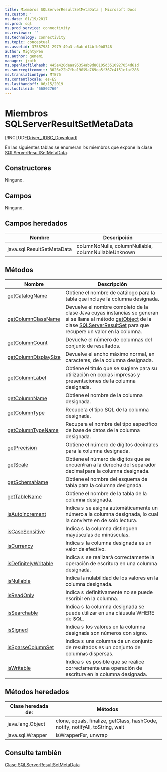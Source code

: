 ```yaml
---
title: Miembros SQLServerResultSetMetaData | Microsoft Docs
ms.custom: ''
ms.date: 01/19/2017
ms.prod: sql
ms.prod_service: connectivity
ms.reviewer: ''
ms.technology: connectivity
ms.topic: conceptual
ms.assetid: 37587981-2979-49a3-a6ab-df4bfb9b8748
author: MightyPen
ms.author: genemi
manager: jroth
ms.openlocfilehash: 445e420deaa95354ab9d80105d3510927054d61d
ms.sourcegitcommit: 3026c22b7fba19059a769ea5f367c4f51efaf286
ms.translationtype: MTE75
ms.contentlocale: es-ES
ms.lasthandoff: 06/15/2019
ms.locfileid: "66802760"
---
```

# <a name="sqlserverresultsetmetadata-members"></a>Miembros SQLServerResultSetMetaData
[!INCLUDE[Driver_JDBC_Download](../../../includes/driver_jdbc_download.md)]

  En las siguientes tablas se enumeran los miembros que expone la clase [SQLServerResultSetMetaData](../../../connect/jdbc/reference/sqlserverresultsetmetadata-class.md).  
  
## <a name="constructors"></a>Constructores  
 Ninguno.  
  
## <a name="fields"></a>Campos  
 Ninguno.  
  
## <a name="inherited-fields"></a>Campos heredados  
  
|Nombre|Descripción|  
|----------|-----------------|  
|java.sql.ResultSetMetaData|columnNoNulls, columnNullable, columnNullableUnknown|  
  
## <a name="methods"></a>Métodos  
  
|Nombre|Descripción|  
|----------|-----------------|  
|[getCatalogName](../../../connect/jdbc/reference/getcatalogname-method-sqlserverresultsetmetadata.md)|Obtiene el nombre de catálogo para la tabla que incluye la columna designada.|  
|[getColumnClassName](../../../connect/jdbc/reference/getcolumnclassname-method-sqlserverresultsetmetadata.md)|Devuelve el nombre completo de la clase Java cuyas instancias se generan si se llama al método [getObject](../../../connect/jdbc/reference/getobject-method-sqlserverresultset.md) de la clase [SQLServerResultSet](../../../connect/jdbc/reference/sqlserverresultset-class.md) para que recupere un valor en la columna.|  
|[getColumnCount](../../../connect/jdbc/reference/getcolumncount-method-sqlserverresultsetmetadata.md)|Devuelve el número de columnas del conjunto de resultados.|  
|[getColumnDisplaySize](../../../connect/jdbc/reference/getcolumndisplaysize-method-sqlserverresultsetmetadata.md)|Devuelve el ancho máximo normal, en caracteres, de la columna designada.|  
|[getColumnLabel](../../../connect/jdbc/reference/getcolumnlabel-method-sqlserverresultsetmetadata.md)|Obtiene el título que se sugiere para su utilización en copias impresas y presentaciones de la columna designada.|  
|[getColumnName](../../../connect/jdbc/reference/getcolumnname-method-sqlserverresultsetmetadata.md)|Obtiene el nombre de la columna designada.|  
|[getColumnType](../../../connect/jdbc/reference/getcolumntype-method-sqlserverresultsetmetadata.md)|Recupera el tipo SQL de la columna designada.|  
|[getColumnTypeName](../../../connect/jdbc/reference/getcolumntypename-method-sqlserverresultsetmetadata.md)|Recupera el nombre del tipo específico de base de datos de la columna designada.|  
|[getPrecision](../../../connect/jdbc/reference/getprecision-method-sqlserverresultsetmetadata.md)|Obtiene el número de dígitos decimales para la columna designada.|  
|[getScale](../../../connect/jdbc/reference/getscale-method-sqlserverresultsetmetadata.md)|Obtiene el número de dígitos que se encuentran a la derecha del separador decimal para la columna designada.|  
|[getSchemaName](../../../connect/jdbc/reference/getschemaname-method-sqlserverresultsetmetadata.md)|Obtiene el nombre del esquema de tabla para la columna designada.|  
|[getTableName](../../../connect/jdbc/reference/gettablename-method-sqlserverresultsetmetadata.md)|Obtiene el nombre de la tabla de la columna designada.|  
|[isAutoIncrement](../../../connect/jdbc/reference/isautoincrement-method-sqlserverresultsetmetadata.md)|Indica si se asigna automáticamente un número a la columna designada, lo cual la convierte en de solo lectura.|  
|[isCaseSensitive](../../../connect/jdbc/reference/iscasesensitive-method-sqlserverresultsetmetadata.md)|Indica si la columna distinguen mayúsculas de minúsculas.|  
|[isCurrency](../../../connect/jdbc/reference/iscurrency-method-sqlserverresultsetmetadata.md)|Indica si la columna designada es un valor de efectivo.|  
|[isDefinitelyWritable](../../../connect/jdbc/reference/isdefinitelywritable-method-sqlserverresultsetmetadata.md)|Indica si se realizará correctamente la operación de escritura en una columna designada.|  
|[isNullable](../../../connect/jdbc/reference/isnullable-method-sqlserverresultsetmetadata.md)|Indica la nulabilidad de los valores en la columna designada.|  
|[isReadOnly](../../../connect/jdbc/reference/isreadonly-method-sqlserverresultsetmetadata.md)|Indica si definitivamente no se puede escribir en la columna.|  
|[isSearchable](../../../connect/jdbc/reference/issearchable-method-sqlserverresultsetmetadata.md)|Indica si la columna designada se puede utilizar en una cláusula WHERE de SQL.|  
|[isSigned](../../../connect/jdbc/reference/issigned-method-sqlserverresultsetmetadata.md)|Indica si los valores en la columna designada son números con signo.|  
|[isSparseColumnSet](../../../connect/jdbc/reference/issparsecolumnset-method-sqlserverresultsetmetadata.md)|Indica si una columna de un conjunto de resultados es un conjunto de columnas dispersas.|  
|[isWritable](../../../connect/jdbc/reference/iswritable-method-sqlserverresultsetmetadata.md)|Indica si es posible que se realice correctamente una operación de escritura en la columna designada.|  
  
## <a name="inherited-methods"></a>Métodos heredados  
  
|Clase heredada de:|Métodos|  
|---------------------------|-------------|  
|java.lang.Object|clone, equals, finalize, getClass, hashCode, notify, notifyAll, toString, wait|  
|java.sql.Wrapper|isWrapperFor, unwrap|  
  
## <a name="see-also"></a>Consulte también  
 [Clase SQLServerResultSetMetaData](../../../connect/jdbc/reference/sqlserverresultsetmetadata-class.md)  
  
  
